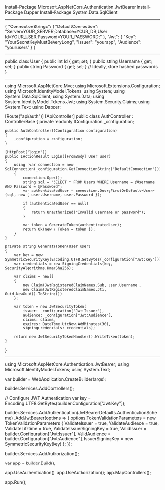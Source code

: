 Install-Package Microsoft.AspNetCore.Authentication.JwtBearer
Install-Package Dapper
Install-Package System.Data.SqlClient

__________

{
  "ConnectionStrings": {
    "DefaultConnection": "Server=YOUR_SERVER;Database=YOUR_DB;User Id=YOUR_USER;Password=YOUR_PASSWORD;"
  },
  "Jwt": {
    "Key": "YourSecretKeyMustBeVeryLong",
    "Issuer": "yourapp",
    "Audience": "yourusers"
  }
}


____________

public class User
{
    public int Id { get; set; }
    public string Username { get; set; }
    public string Password { get; set; } // Ideally, store hashed passwords
}


__________
using Microsoft.AspNetCore.Mvc;
using Microsoft.Extensions.Configuration;
using Microsoft.IdentityModel.Tokens;
using System;
using System.Data.SqlClient;
using System.Data;
using System.IdentityModel.Tokens.Jwt;
using System.Security.Claims;
using System.Text;
using Dapper;

[Route("api/auth")]
[ApiController]
public class AuthController : ControllerBase
{
    private readonly IConfiguration _configuration;

    public AuthController(IConfiguration configuration)
    {
        _configuration = configuration;
    }

    [HttpPost("login")]
    public IActionResult Login([FromBody] User user)
    {
        using (var connection = new SqlConnection(_configuration.GetConnectionString("DefaultConnection")))
        {
            connection.Open();
            string sql = "SELECT * FROM Users WHERE Username = @Username AND Password = @Password";
            var authenticatedUser = connection.QueryFirstOrDefault<User>(sql, new { user.Username, user.Password });

            if (authenticatedUser == null)
            {
                return Unauthorized("Invalid username or password");
            }

            var token = GenerateToken(authenticatedUser);
            return Ok(new { Token = token });
        }
    }

    private string GenerateToken(User user)
    {
        var key = new SymmetricSecurityKey(Encoding.UTF8.GetBytes(_configuration["Jwt:Key"]));
        var credentials = new SigningCredentials(key, SecurityAlgorithms.HmacSha256);

        var claims = new[]
        {
            new Claim(JwtRegisteredClaimNames.Sub, user.Username),
            new Claim(JwtRegisteredClaimNames.Jti, Guid.NewGuid().ToString())
        };

        var token = new JwtSecurityToken(
            issuer: _configuration["Jwt:Issuer"],
            audience: _configuration["Jwt:Audience"],
            claims: claims,
            expires: DateTime.UtcNow.AddMinutes(30),
            signingCredentials: credentials);

        return new JwtSecurityTokenHandler().WriteToken(token);
    }
}
__________


using Microsoft.AspNetCore.Authentication.JwtBearer;
using Microsoft.IdentityModel.Tokens;
using System.Text;

var builder = WebApplication.CreateBuilder(args);

builder.Services.AddControllers();

// Configure JWT Authentication
var key = Encoding.UTF8.GetBytes(builder.Configuration["Jwt:Key"]);

builder.Services.AddAuthentication(JwtBearerDefaults.AuthenticationScheme)
    .AddJwtBearer(options =>
    {
        options.TokenValidationParameters = new TokenValidationParameters
        {
            ValidateIssuer = true,
            ValidateAudience = true,
            ValidateLifetime = true,
            ValidateIssuerSigningKey = true,
            ValidIssuer = builder.Configuration["Jwt:Issuer"],
            ValidAudience = builder.Configuration["Jwt:Audience"],
            IssuerSigningKey = new SymmetricSecurityKey(key)
        };
    });

builder.Services.AddAuthorization();

var app = builder.Build();

app.UseAuthentication();
app.UseAuthorization();
app.MapControllers();

app.Run();
